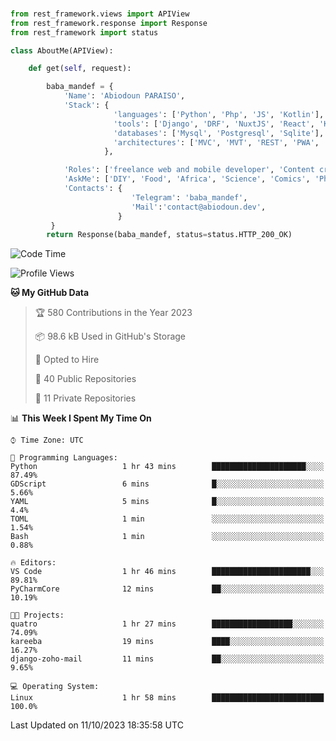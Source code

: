 ###
```python
from rest_framework.views import APIView
from rest_framework.response import Response
from rest_framework import status

class AboutMe(APIView):

    def get(self, request):

        baba_mandef = {
            'Name': 'Abiodoun PARAISO',
            'Stack': {
                       'languages': ['Python', 'Php', 'JS', 'Kotlin'],
                       'tools': ['Django', 'DRF', 'NuxtJS', 'React', 'Kotlin', 'Electron'],
                       'databases': ['Mysql', 'Postgresql', 'Sqlite'],
                       'architectures': ['MVC', 'MVT', 'REST', 'PWA', 'SPA', 'MicroServices']
                     },

            'Roles': ['freelance web and mobile developer', 'Content creator', 'Teacher', 'Mentor'],
            'AskMe': ['DIY', 'Food', 'Africa', 'Science', 'Comics', 'Photography', 'Tech', 'Programming'],
            'Contacts': {
                           'Telegram': 'baba_mandef',
                           'Mail':'contact@abiodoun.dev',
                        }
         }
        return Response(baba_mandef, status=status.HTTP_200_OK)

```                    

<!--START_SECTION:waka-->
![Code Time](http://img.shields.io/badge/Code%20Time-789%20hrs%2053%20mins-blue)

![Profile Views](http://img.shields.io/badge/Profile%20Views-0-blue)

**🐱 My GitHub Data** 

> 🏆 580 Contributions in the Year 2023
 > 
> 📦 98.6 kB Used in GitHub's Storage 
 > 
> 💼 Opted to Hire
 > 
> 📜 40 Public Repositories 
 > 
> 🔑 11 Private Repositories  
 > 
📊 **This Week I Spent My Time On** 

```text
⌚︎ Time Zone: UTC

💬 Programming Languages: 
Python                   1 hr 43 mins        █████████████████████░░░░   87.49% 
GDScript                 6 mins              █░░░░░░░░░░░░░░░░░░░░░░░░   5.66% 
YAML                     5 mins              █░░░░░░░░░░░░░░░░░░░░░░░░   4.4% 
TOML                     1 min               ░░░░░░░░░░░░░░░░░░░░░░░░░   1.54% 
Bash                     1 min               ░░░░░░░░░░░░░░░░░░░░░░░░░   0.88%

🔥 Editors: 
VS Code                  1 hr 46 mins        ██████████████████████░░░   89.81% 
PyCharmCore              12 mins             ██░░░░░░░░░░░░░░░░░░░░░░░   10.19%

🐱‍💻 Projects: 
quatro                   1 hr 27 mins        ██████████████████░░░░░░░   74.09% 
kareeba                  19 mins             ████░░░░░░░░░░░░░░░░░░░░░   16.27% 
django-zoho-mail         11 mins             ██░░░░░░░░░░░░░░░░░░░░░░░   9.65%

💻 Operating System: 
Linux                    1 hr 58 mins        █████████████████████████   100.0%

```


 Last Updated on 11/10/2023 18:35:58 UTC
<!--END_SECTION:waka-->
